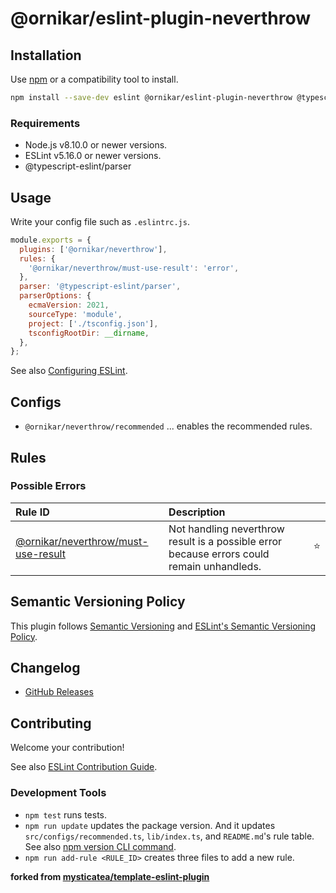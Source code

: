 # @ornikar/eslint-plugin-neverthrow

## Installation

Use [npm](https://www.npmjs.com/) or a compatibility tool to install.

```bash
npm install --save-dev eslint @ornikar/eslint-plugin-neverthrow @typescript-eslint/parser
```

### Requirements

- Node.js v8.10.0 or newer versions.
- ESLint v5.16.0 or newer versions.
- @typescript-eslint/parser

## Usage

Write your config file such as `.eslintrc.js`.

```js
module.exports = {
  plugins: ['@ornikar/neverthrow'],
  rules: {
    '@ornikar/neverthrow/must-use-result': 'error',
  },
  parser: '@typescript-eslint/parser',
  parserOptions: {
    ecmaVersion: 2021,
    sourceType: 'module',
    project: ['./tsconfig.json'],
    tsconfigRootDir: __dirname,
  },
};
```

See also [Configuring ESLint](https://eslint.org/docs/user-guide/configuring).

## Configs

- `@ornikar/neverthrow/recommended` ... enables the recommended rules.

## Rules

<!--RULE_TABLE_BEGIN-->

### Possible Errors

| Rule ID                                                                | Description                                                                                |     |
| :--------------------------------------------------------------------- | :----------------------------------------------------------------------------------------- | :-: |
| [@ornikar/neverthrow/must-use-result](./docs/rules/must-use-result.md) | Not handling neverthrow result is a possible error because errors could remain unhandleds. | ⭐️ |

<!--RULE_TABLE_END-->

## Semantic Versioning Policy

This plugin follows [Semantic Versioning](http://semver.org/) and [ESLint's Semantic Versioning Policy](https://github.com/eslint/eslint#semantic-versioning-policy).

## Changelog

- [GitHub Releases](https://github.com/ornikar/eslint-plugin-neverthrow/releases)

## Contributing

Welcome your contribution!

See also [ESLint Contribution Guide](https://eslint.org/docs/developer-guide/contributing/).

### Development Tools

- `npm test` runs tests.
- `npm run update` updates the package version. And it updates `src/configs/recommended.ts`, `lib/index.ts`, and `README.md`'s rule table. See also [npm version CLI command](https://docs.npmjs.com/cli/version).
- `npm run add-rule <RULE_ID>` creates three files to add a new rule.

**forked from [mysticatea/template-eslint-plugin](https://github.com/mysticatea/template-eslint-plugin)**
